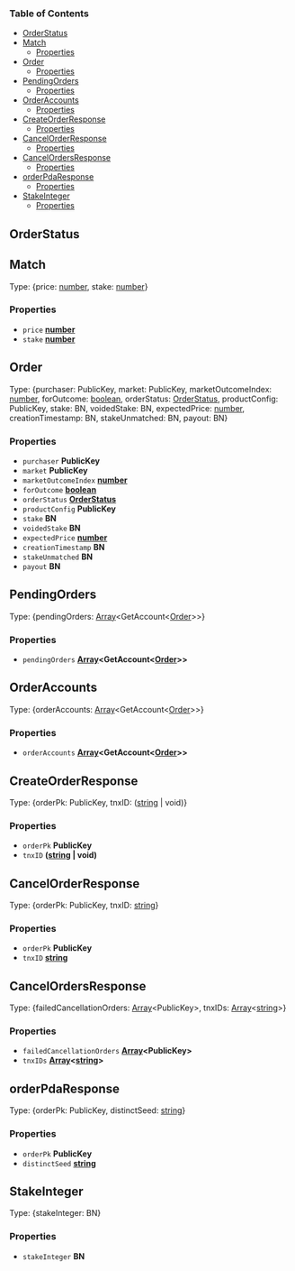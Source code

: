 <!-- Generated by documentation.js. Update this documentation by updating the source code. -->

### Table of Contents

*   [OrderStatus][1]
*   [Match][2]
    *   [Properties][3]
*   [Order][4]
    *   [Properties][5]
*   [PendingOrders][6]
    *   [Properties][7]
*   [OrderAccounts][8]
    *   [Properties][9]
*   [CreateOrderResponse][10]
    *   [Properties][11]
*   [CancelOrderResponse][12]
    *   [Properties][13]
*   [CancelOrdersResponse][14]
    *   [Properties][15]
*   [orderPdaResponse][16]
    *   [Properties][17]
*   [StakeInteger][18]
    *   [Properties][19]

## OrderStatus

## Match

Type: {price: [number][20], stake: [number][20]}

### Properties

*   `price` **[number][20]**&#x20;
*   `stake` **[number][20]**&#x20;

## Order

Type: {purchaser: PublicKey, market: PublicKey, marketOutcomeIndex: [number][20], forOutcome: [boolean][21], orderStatus: [OrderStatus][1], productConfig: PublicKey, stake: BN, voidedStake: BN, expectedPrice: [number][20], creationTimestamp: BN, stakeUnmatched: BN, payout: BN}

### Properties

*   `purchaser` **PublicKey**&#x20;
*   `market` **PublicKey**&#x20;
*   `marketOutcomeIndex` **[number][20]**&#x20;
*   `forOutcome` **[boolean][21]**&#x20;
*   `orderStatus` **[OrderStatus][1]**&#x20;
*   `productConfig` **PublicKey**&#x20;
*   `stake` **BN**&#x20;
*   `voidedStake` **BN**&#x20;
*   `expectedPrice` **[number][20]**&#x20;
*   `creationTimestamp` **BN**&#x20;
*   `stakeUnmatched` **BN**&#x20;
*   `payout` **BN**&#x20;

## PendingOrders

Type: {pendingOrders: [Array][22]\<GetAccount<[Order][4]>>}

### Properties

*   `pendingOrders` **[Array][22]\<GetAccount<[Order][4]>>**&#x20;

## OrderAccounts

Type: {orderAccounts: [Array][22]\<GetAccount<[Order][4]>>}

### Properties

*   `orderAccounts` **[Array][22]\<GetAccount<[Order][4]>>**&#x20;

## CreateOrderResponse

Type: {orderPk: PublicKey, tnxID: ([string][23] | void)}

### Properties

*   `orderPk` **PublicKey**&#x20;
*   `tnxID` **([string][23] | void)**&#x20;

## CancelOrderResponse

Type: {orderPk: PublicKey, tnxID: [string][23]}

### Properties

*   `orderPk` **PublicKey**&#x20;
*   `tnxID` **[string][23]**&#x20;

## CancelOrdersResponse

Type: {failedCancellationOrders: [Array][22]\<PublicKey>, tnxIDs: [Array][22]<[string][23]>}

### Properties

*   `failedCancellationOrders` **[Array][22]\<PublicKey>**&#x20;
*   `tnxIDs` **[Array][22]<[string][23]>**&#x20;

## orderPdaResponse

Type: {orderPk: PublicKey, distinctSeed: [string][23]}

### Properties

*   `orderPk` **PublicKey**&#x20;
*   `distinctSeed` **[string][23]**&#x20;

## StakeInteger

Type: {stakeInteger: BN}

### Properties

*   `stakeInteger` **BN**&#x20;

[1]: #orderstatus

[2]: #match

[3]: #properties

[4]: #order

[5]: #properties-1

[6]: #pendingorders

[7]: #properties-2

[8]: #orderaccounts

[9]: #properties-3

[10]: #createorderresponse

[11]: #properties-4

[12]: #cancelorderresponse

[13]: #properties-5

[14]: #cancelordersresponse

[15]: #properties-6

[16]: #orderpdaresponse

[17]: #properties-7

[18]: #stakeinteger

[19]: #properties-8

[20]: https://developer.mozilla.org/docs/Web/JavaScript/Reference/Global_Objects/Number

[21]: https://developer.mozilla.org/docs/Web/JavaScript/Reference/Global_Objects/Boolean

[22]: https://developer.mozilla.org/docs/Web/JavaScript/Reference/Global_Objects/Array

[23]: https://developer.mozilla.org/docs/Web/JavaScript/Reference/Global_Objects/String
